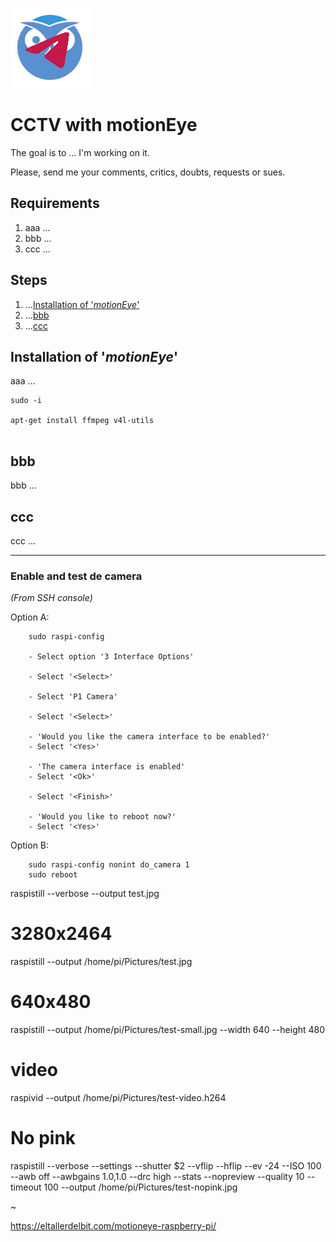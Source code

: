 ![Logo](https://github.com/FIN392/Raspberry/raw/main/images/motionEye-Logo.png)

# CCTV with motionEye

The goal is to ... I'm working on it.

Please, send me your comments, critics, doubts, requests or sues.

## Requirements

1. aaa ...
2. bbb ...
3. ccc ...

## Steps

1. ...[Installation of '*motionEye*'](#motionEye)
2. ...[bbb](#bbb)
3. ...[ccc](#ccc)

## <a name="motionEye"></a>Installation of '*motionEye*'

aaa ...


```
sudo -i

apt-get install ffmpeg v4l-utils


```

## <a name="bbb"></a>bbb

bbb ...

## <a name="ccc"></a>ccc

ccc ...

---


### Enable and test de camera

*(From SSH console)*

Option A:

```
    sudo raspi-config

    - Select option '3 Interface Options'
 
    - Select '<Select>'

    - Select 'P1 Camera'

    - Select '<Select>'

    - 'Would you like the camera interface to be enabled?'
    - Select '<Yes>'

    - 'The camera interface is enabled'
    - Select '<Ok>'

    - Select '<Finish>'

    - 'Would you like to reboot now?'
    - Select '<Yes>'
```

Option B:

```
    sudo raspi-config nonint do_camera 1
    sudo reboot
```

raspistill --verbose --output test.jpg

# 3280x2464
raspistill --output /home/pi/Pictures/test.jpg

# 640x480
raspistill --output /home/pi/Pictures/test-small.jpg --width 640 --height 480

# video
raspivid --output /home/pi/Pictures/test-video.h264

# No pink
raspistill --verbose --settings --shutter $2 --vflip --hflip --ev -24 --ISO 100 --awb off --awbgains 1.0,1.0 --drc high --stats --nopreview --quality 10 --timeout 100 --output /home/pi/Pictures/test-nopink.jpg

~

https://eltallerdelbit.com/motioneye-raspberry-pi/

